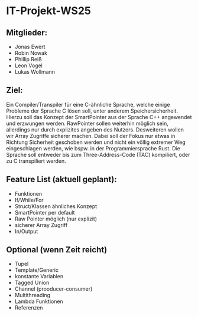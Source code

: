 # IT-Projekt-WS25
## Mitglieder:
- Jonas Ewert
- Robin Nowak
- Phillip Reiß
- Leon Vogel
- Lukas Wollmann

## Ziel:
Ein Compiler/Transpiler für eine C-ähnliche Sprache, welche einige Probleme der Sprache C lösen soll, unter anderem Speichersicherheit. Hierzu soll das Konzept der SmartPointer aus der Sprache C++ angewendet und erzwungen werden. RawPointer sollen weiterhin möglich sein, allerdings nur durch explizites angeben des Nutzers. Desweiteren wollen wir Array Zugriffe sicherer machen. Dabei soll der Fokus nur etwas in Richtung Sicherheit geschoben werden und nicht ein völlig extremer Weg eingeschlagen werden, wie bspw. in der Programmiersprache Rust. Die Sprache soll entweder bis zum Three-Address-Code (TAC) kompiliert, oder zu C transpiliert werden.

## Feature List (aktuell geplant):
- Funktionen
- If/While/For
- Struct/Klassen ähnliches Konzept
- SmartPointer per default
- Raw Pointer möglich (nur explizit)
- sicherer Array Zugriff
- In/Output

## Optional (wenn Zeit reicht)
- Tupel
- Template/Generic
- konstante Variablen
- Tagged Union
- Channel (prooducer-consumer)
- Multithreading
- Lambda Funktionen
- Referenzen

